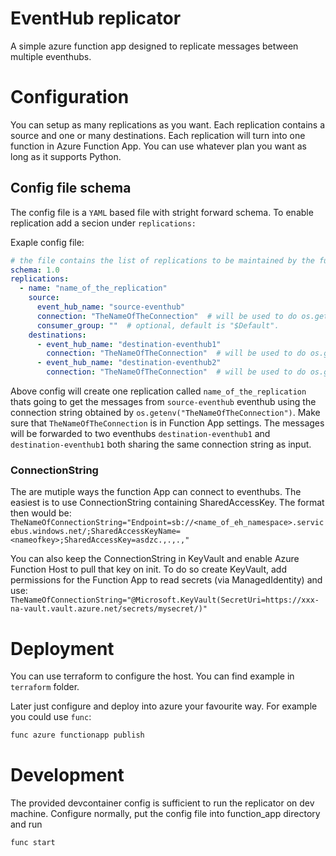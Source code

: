 # EventHub replicator
A simple azure function app designed to replicate messages between multiple eventhubs.

# Configuration
You can setup as many replications as you want. Each replication contains a source and one or many destinations. Each replication will turn into one function in Azure Function App.
You can use whatever plan you want as long as it supports Python.

## Config file schema
The config file is a `YAML` based file with stright forward schema. To enable replication add a secion under `replications:`

Exaple config file:
```YAML
# the file contains the list of replications to be maintained by the function
schema: 1.0
replications:
  - name: "name_of_the_replication"
    source: 
      event_hub_name: "source-eventhub"
      connection: "TheNameOfTheConnection"  # will be used to do os.getenv("TheNameOfTheConnection")
      consumer_group: ""  # optional, default is "$Default".
    destinations: 
      - event_hub_name: "destination-eventhub1"
        connection: "TheNameOfTheConnection"  # will be used to do os.getenv("TheNameOfTheConnection")
      - event_hub_name: "destination-eventhub2"
        connection: "TheNameOfTheConnection"  # will be used to do os.getenv("TheNameOfTheConnection")
```
Above config will create one replication called `name_of_the_replication` thats going to get the messages from `source-eventhub` eventhub using the connection string obtained by `os.getenv("TheNameOfTheConnection")`. Make sure that `TheNameOfTheConnection` is in Function App settings.
The messages will be forwarded to two eventhubs `destination-eventhub1` and `destination-eventhub1` both sharing the same connection string as input.

### ConnectionString
The are mutiple ways the function App can connect to eventhubs. The easiest is to use ConnectionString containing SharedAccessKey. The format then would be:
`TheNameOfConnectionString="Endpoint=sb://<name_of_eh_namespace>.servicebus.windows.net/;SharedAccessKeyName=<nameofkey>;SharedAccessKey=asdzc.,.,.,"`

You can also keep the ConnectionString in KeyVault and enable Azure Function Host to pull that key on init. To do so create KeyVault, add permissions for the Function App to read secrets (via ManagedIdentity) and use:
`TheNameOfConnectionString="@Microsoft.KeyVault(SecretUri=https://xxx-na-vault.vault.azure.net/secrets/mysecret/)"`

# Deployment
You can use terraform to configure the host. You can find example in `terraform` folder.

Later just configure and deploy into azure your favourite way. For example you could use `func`:
```bash
func azure functionapp publish
```



# Development
The provided devcontainer config is sufficient to run the replicator on dev machine. 
Configure normally, put the config file into function_app directory and run 
```bash
func start
```